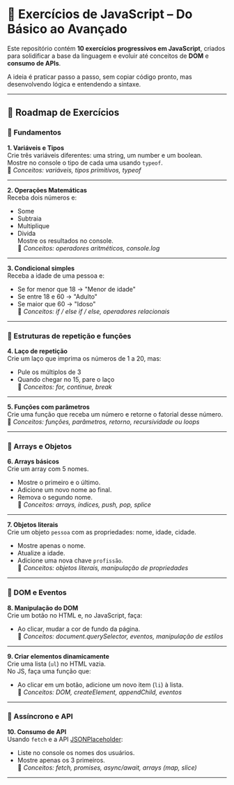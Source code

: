 # 📘 Exercícios de JavaScript – Do Básico ao Avançado

Este repositório contém **10 exercícios progressivos em JavaScript**, criados para solidificar a base da linguagem e evoluir até conceitos de **DOM** e **consumo de APIs**.

A ideia é praticar passo a passo, sem copiar código pronto, mas desenvolvendo lógica e entendendo a sintaxe.

---

## 🚀 Roadmap de Exercícios

### 🔹 Fundamentos
**1. Variáveis e Tipos**  
Crie três variáveis diferentes: uma string, um number e um boolean.  
Mostre no console o tipo de cada uma usando `typeof`.  
📌 *Conceitos: variáveis, tipos primitivos, typeof*

---

**2. Operações Matemáticas**  
Receba dois números e:  
- Some  
- Subtraia  
- Multiplique  
- Divida  
Mostre os resultados no console.  
📌 *Conceitos: operadores aritméticos, console.log*

---

**3. Condicional simples**  
Receba a idade de uma pessoa e:  
- Se for menor que 18 → "Menor de idade"  
- Se entre 18 e 60 → "Adulto"  
- Se maior que 60 → "Idoso"  
📌 *Conceitos: if / else if / else, operadores relacionais*

---

### 🔹 Estruturas de repetição e funções
**4. Laço de repetição**  
Crie um laço que imprima os números de 1 a 20, mas:  
- Pule os múltiplos de 3  
- Quando chegar no 15, pare o laço  
📌 *Conceitos: for, continue, break*

---

**5. Funções com parâmetros**  
Crie uma função que receba um número e retorne o fatorial desse número.  
📌 *Conceitos: funções, parâmetros, retorno, recursividade ou loops*

---

### 🔹 Arrays e Objetos
**6. Arrays básicos**  
Crie um array com 5 nomes.  
- Mostre o primeiro e o último.  
- Adicione um novo nome ao final.  
- Remova o segundo nome.  
📌 *Conceitos: arrays, índices, push, pop, splice*

---

**7. Objetos literais**  
Crie um objeto `pessoa` com as propriedades: nome, idade, cidade.  
- Mostre apenas o nome.  
- Atualize a idade.  
- Adicione uma nova chave `profissão`.  
📌 *Conceitos: objetos literais, manipulação de propriedades*

---

### 🔹 DOM e Eventos
**8. Manipulação do DOM**  
Crie um botão no HTML e, no JavaScript, faça:  
- Ao clicar, mudar a cor de fundo da página.  
📌 *Conceitos: document.querySelector, eventos, manipulação de estilos*

---

**9. Criar elementos dinamicamente**  
Crie uma lista (`ul`) no HTML vazia.  
No JS, faça uma função que:  
- Ao clicar em um botão, adicione um novo item (`li`) à lista.  
📌 *Conceitos: DOM, createElement, appendChild, eventos*

---

### 🔹 Assíncrono e API
**10. Consumo de API**  
Usando `fetch` e a API [JSONPlaceholder](https://jsonplaceholder.typicode.com/users):  
- Liste no console os nomes dos usuários.  
- Mostre apenas os 3 primeiros.  
📌 *Conceitos: fetch, promises, async/await, arrays (map, slice)*

---

